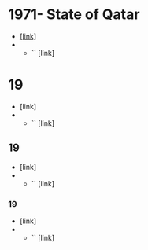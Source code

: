 # 1971- State of Qatar
- [[link]](https://en.wikipedia.org/wiki/Qatar)
- - `` [link]
# 19
- [link]
- - `` [link]
## 19
- [link]
- - `` [link]
### 19
- [link]
- - `` [link]